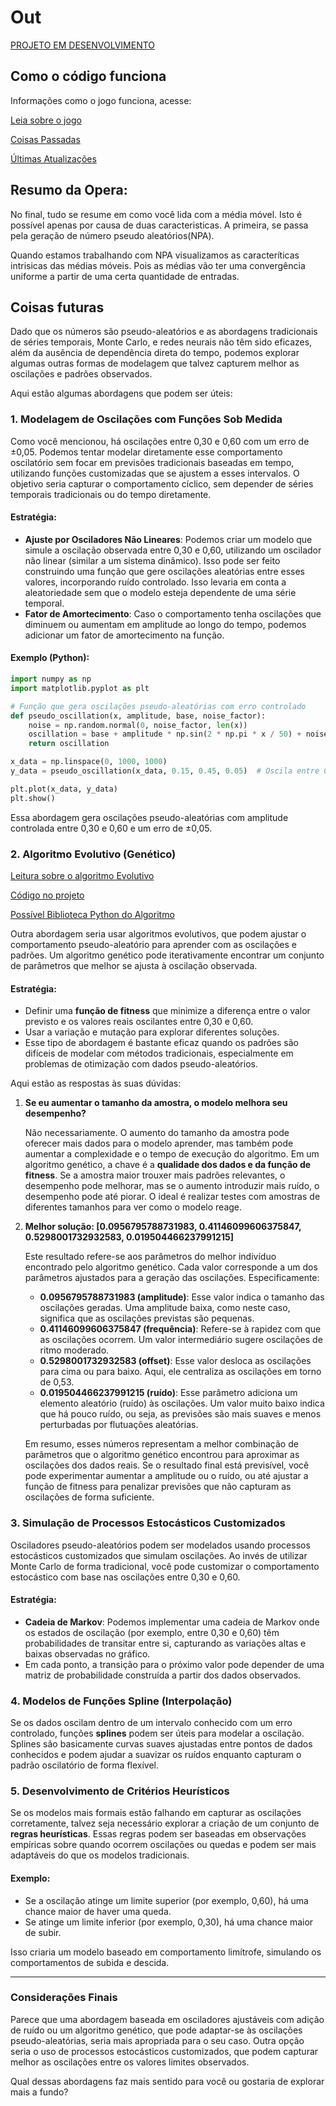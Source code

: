 # Out
[PROJETO EM DESENVOLVIMENTO](https://github.com/oziieljuniior/Out/blob/main/python_project/Develop/guy.py)
## Como o código funciona
Informações como o jogo funciona, acesse:

[Leia sobre o jogo](https://github.com/oziieljuniior/Out/blob/main/notes/sobre_jogo.md)

[Coisas Passadas](https://github.com/oziieljuniior/Out/blob/main/notes/CoisasP.md)

[Últimas Atualizações](https://github.com/oziieljuniior/Out/blob/main/notes/update_27_07.md)

## Resumo da Opera:
No final, tudo se resume em como você lida com a média móvel. Isto é possível apenas por causa de duas caracteristicas.
A primeira, se passa pela geração de número pseudo aleatórios(NPA).

Quando estamos trabalhando com NPA visualizamos as caracteríticas intrisicas das médias móveis. Pois as médias vão ter uma convergência uniforme a partir de uma certa quantidade de entradas.

## Coisas futuras
Dado que os números são pseudo-aleatórios e as abordagens tradicionais de séries temporais, Monte Carlo, e redes neurais não têm sido eficazes, além da ausência de dependência direta do tempo, podemos explorar algumas outras formas de modelagem que talvez capturem melhor as oscilações e padrões observados.

Aqui estão algumas abordagens que podem ser úteis:

### 1. **Modelagem de Oscilações com Funções Sob Medida**
Como você mencionou, há oscilações entre 0,30 e 0,60 com um erro de ±0,05. Podemos tentar modelar diretamente esse comportamento oscilatório sem focar em previsões tradicionais baseadas em tempo, utilizando funções customizadas que se ajustem a esses intervalos. O objetivo seria capturar o comportamento cíclico, sem depender de séries temporais tradicionais ou do tempo diretamente.

#### Estratégia:
   - **Ajuste por Osciladores Não Lineares**: Podemos criar um modelo que simule a oscilação observada entre 0,30 e 0,60, utilizando um oscilador não linear (similar a um sistema dinâmico). Isso pode ser feito construindo uma função que gere oscilações aleatórias entre esses valores, incorporando ruído controlado. Isso levaria em conta a aleatoriedade sem que o modelo esteja dependente de uma série temporal.
   - **Fator de Amortecimento**: Caso o comportamento tenha oscilações que diminuem ou aumentam em amplitude ao longo do tempo, podemos adicionar um fator de amortecimento na função.
   
#### Exemplo (Python):
```python
import numpy as np
import matplotlib.pyplot as plt

# Função que gera oscilações pseudo-aleatórias com erro controlado
def pseudo_oscillation(x, amplitude, base, noise_factor):
    noise = np.random.normal(0, noise_factor, len(x))
    oscillation = base + amplitude * np.sin(2 * np.pi * x / 50) + noise
    return oscillation

x_data = np.linspace(0, 1000, 1000)
y_data = pseudo_oscillation(x_data, 0.15, 0.45, 0.05)  # Oscila entre 0.30 e 0.60 com erro de 0.05

plt.plot(x_data, y_data)
plt.show()
```
Essa abordagem gera oscilações pseudo-aleatórias com amplitude controlada entre 0,30 e 0,60 e um erro de ±0,05.

### 2. **Algoritmo Evolutivo (Genético)**

[Leitura sobre o algoritmo Evolutivo](https://github.com/oziieljuniior/Out/blob/main/notes/Algoritmo_Genetico.md)

[Código no projeto](https://github.com/oziieljuniior/Out/blob/main/python_project/Develop/tang.py)

[Possível Biblioteca Python do Algoritmo](https://pyevolve.sourceforge.net/getstarted.html#rawscore)


Outra abordagem seria usar algoritmos evolutivos, que podem ajustar o comportamento pseudo-aleatório para aprender com as oscilações e padrões. Um algoritmo genético pode iterativamente encontrar um conjunto de parâmetros que melhor se ajusta à oscilação observada.

#### Estratégia:
   - Definir uma **função de fitness** que minimize a diferença entre o valor previsto e os valores reais oscilantes entre 0,30 e 0,60.
   - Usar a variação e mutação para explorar diferentes soluções.
   - Esse tipo de abordagem é bastante eficaz quando os padrões são difíceis de modelar com métodos tradicionais, especialmente em problemas de otimização com dados pseudo-aleatórios.

   Aqui estão as respostas às suas dúvidas:

1) **Se eu aumentar o tamanho da amostra, o modelo melhora seu desempenho?**

   Não necessariamente. O aumento do tamanho da amostra pode oferecer mais dados para o modelo aprender, mas também pode aumentar a complexidade e o tempo de execução do algoritmo. Em um algoritmo genético, a chave é a **qualidade dos dados e da função de fitness**. Se a amostra maior trouxer mais padrões relevantes, o desempenho pode melhorar, mas se o aumento introduzir mais ruído, o desempenho pode até piorar. O ideal é realizar testes com amostras de diferentes tamanhos para ver como o modelo reage.

2) **Melhor solução: [0.0956795788731983, 0.41146099606375847, 0.5298001732932583, 0.019504466237991215]**

   Este resultado refere-se aos parâmetros do melhor indivíduo encontrado pelo algoritmo genético. Cada valor corresponde a um dos parâmetros ajustados para a geração das oscilações. Especificamente:

   - **0.0956795788731983 (amplitude)**: Esse valor indica o tamanho das oscilações geradas. Uma amplitude baixa, como neste caso, significa que as oscilações previstas são pequenas.
   - **0.41146099606375847 (frequência)**: Refere-se à rapidez com que as oscilações ocorrem. Um valor intermediário sugere oscilações de ritmo moderado.
   - **0.5298001732932583 (offset)**: Esse valor desloca as oscilações para cima ou para baixo. Aqui, ele centraliza as oscilações em torno de 0,53.
   - **0.019504466237991215 (ruído)**: Esse parâmetro adiciona um elemento aleatório (ruído) às oscilações. Um valor muito baixo indica que há pouco ruído, ou seja, as previsões são mais suaves e menos perturbadas por flutuações aleatórias.

   Em resumo, esses números representam a melhor combinação de parâmetros que o algoritmo genético encontrou para aproximar as oscilações dos dados reais. Se o resultado final está previsível, você pode experimentar aumentar a amplitude ou o ruído, ou até ajustar a função de fitness para penalizar previsões que não capturam as oscilações de forma suficiente.

### 3. **Simulação de Processos Estocásticos Customizados**
Osciladores pseudo-aleatórios podem ser modelados usando processos estocásticos customizados que simulam oscilações. Ao invés de utilizar Monte Carlo de forma tradicional, você pode customizar o comportamento estocástico com base nas oscilações entre 0,30 e 0,60.

#### Estratégia:
   - **Cadeia de Markov**: Podemos implementar uma cadeia de Markov onde os estados de oscilação (por exemplo, entre 0,30 e 0,60) têm probabilidades de transitar entre si, capturando as variações altas e baixas observadas no gráfico.
   - Em cada ponto, a transição para o próximo valor pode depender de uma matriz de probabilidade construída a partir dos dados observados.

### 4. **Modelos de Funções Spline (Interpolação)**
Se os dados oscilam dentro de um intervalo conhecido com um erro controlado, funções **splines** podem ser úteis para modelar a oscilação. Splines são basicamente curvas suaves ajustadas entre pontos de dados conhecidos e podem ajudar a suavizar os ruídos enquanto capturam o padrão oscilatório de forma flexível.

### 5. **Desenvolvimento de Critérios Heurísticos**
Se os modelos mais formais estão falhando em capturar as oscilações corretamente, talvez seja necessário explorar a criação de um conjunto de **regras heurísticas**. Essas regras podem ser baseadas em observações empíricas sobre quando ocorrem oscilações ou quedas e podem ser mais adaptáveis do que os modelos tradicionais.

#### Exemplo:
   - Se a oscilação atinge um limite superior (por exemplo, 0,60), há uma chance maior de haver uma queda.
   - Se atinge um limite inferior (por exemplo, 0,30), há uma chance maior de subir.
   
   Isso criaria um modelo baseado em comportamento limítrofe, simulando os comportamentos de subida e descida.

---

### Considerações Finais
Parece que uma abordagem baseada em osciladores ajustáveis com adição de ruído ou um algoritmo genético, que pode adaptar-se às oscilações pseudo-aleatórias, seria mais apropriada para o seu caso. Outra opção seria o uso de processos estocásticos customizados, que podem capturar melhor as oscilações entre os valores limites observados.

Qual dessas abordagens faz mais sentido para você ou gostaria de explorar mais a fundo?